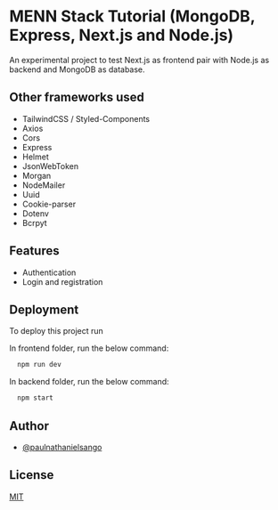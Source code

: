 
# MENN Stack Tutorial (MongoDB, Express, Next.js and Node.js)

An experimental project to test Next.js as frontend pair with Node.js as backend and MongoDB as database.

## Other frameworks used

- TailwindCSS / Styled-Components
- Axios
- Cors
- Express
- Helmet
- JsonWebToken
- Morgan
- NodeMailer
- Uuid
- Cookie-parser
- Dotenv
- Bcrpyt


## Features

- Authentication
- Login and registration


## Deployment

To deploy this project run

In frontend folder, run the below command:

```bash
  npm run dev
```


In backend folder, run the below command:

```bash
  npm start
```



## Author

- [@paulnathanielsango](https://github.com/paulnathanielsango)


## License

[MIT](https://choosealicense.com/licenses/mit/)

